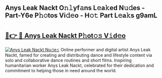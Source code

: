 ## Anys Leak Nackt O𝚗𝚕yf𝚊ns L𝚎a𝚔ed N𝚞𝚍es - Part-Y6e P𝚑𝚘tos Vi𝚍𝚎o - H𝚘𝚝 Part L𝚎a𝚔s g9amL

# <h2><a href="http://kfcw0d.oniu.top/?m=Anys+Leak+Nackt">🔗👉 🔴 Anys Leak Nackt P𝚑ot𝚘𝚜 V𝚒d𝚎o</a></h2>

[![Anys Leak Nackt Nu𝚍e𝚜](https://i.imgur.com/0qMVB7G.gif)](http://kfcw0d.oniu.top/?m=Anys+Leak+Nackt)
Online performer and digital artist Anys Leak Nackt, famed for creating and distributing dance and lifestyle content via solo and collaborative dance routines and short films. Inspiring humanitarian worker Anys Leak Nackt, celebrated for their dedication and commitment to helping those in need around the world.  
